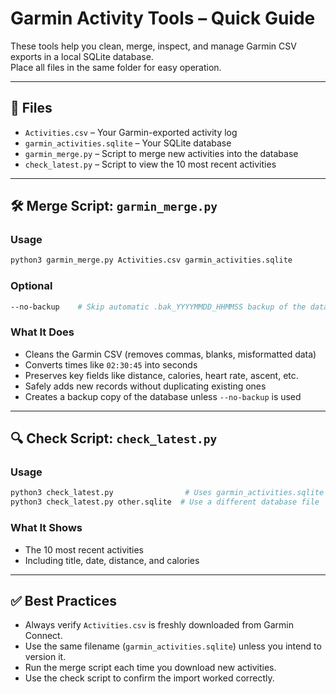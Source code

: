 # Garmin Activity Tools – Quick Guide

These tools help you clean, merge, inspect, and manage Garmin CSV exports in a local SQLite database.  
Place all files in the same folder for easy operation.

---

## 📂 Files

- `Activities.csv` – Your Garmin-exported activity log
- `garmin_activities.sqlite` – Your SQLite database
- `garmin_merge.py` – Script to merge new activities into the database
- `check_latest.py` – Script to view the 10 most recent activities

---

## 🛠 Merge Script: `garmin_merge.py`

### Usage

```bash
python3 garmin_merge.py Activities.csv garmin_activities.sqlite
```

### Optional

```bash
--no-backup    # Skip automatic .bak_YYYYMMDD_HHMMSS backup of the database
```

### What It Does

- Cleans the Garmin CSV (removes commas, blanks, misformatted data)
- Converts times like `02:30:45` into seconds
- Preserves key fields like distance, calories, heart rate, ascent, etc.
- Safely adds new records without duplicating existing ones
- Creates a backup copy of the database unless `--no-backup` is used

---

## 🔍 Check Script: `check_latest.py`

### Usage

```bash
python3 check_latest.py                # Uses garmin_activities.sqlite by default
python3 check_latest.py other.sqlite  # Use a different database file
```

### What It Shows

- The 10 most recent activities
- Including title, date, distance, and calories

---

## ✅ Best Practices

- Always verify `Activities.csv` is freshly downloaded from Garmin Connect.
- Use the same filename (`garmin_activities.sqlite`) unless you intend to version it.
- Run the merge script each time you download new activities.
- Use the check script to confirm the import worked correctly.
